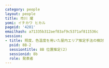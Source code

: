 ```yaml
---
category: people
layout: people
title: 市川 燿
yomi: イチカワ ヒカル
pageid: '4281'
emailhash: a71335b312aef83af9c5371af811536c
session:
- title: 照度，色温度を用いた屋内エリア推定手法の検討
  psid: 8B-2
  sessiontitle: 8B 位置推定(2)
  sessionid: 8b
  role: 発表者
---
```

